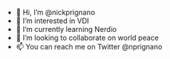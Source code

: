 - 👋 Hi, I’m @nickprignano
- 👀 I’m interested in VDI
- 🌱 I’m currently learning Nerdio
- 💞️ I’m looking to collaborate on world peace
- 📫 You can reach me on Twitter @nprignano

<!---
nickprignano/nickprignano is a ✨ special ✨ repository because its `README.md` (this file) appears on your GitHub profile.
You can click the Preview link to take a look at your changes.
--->
